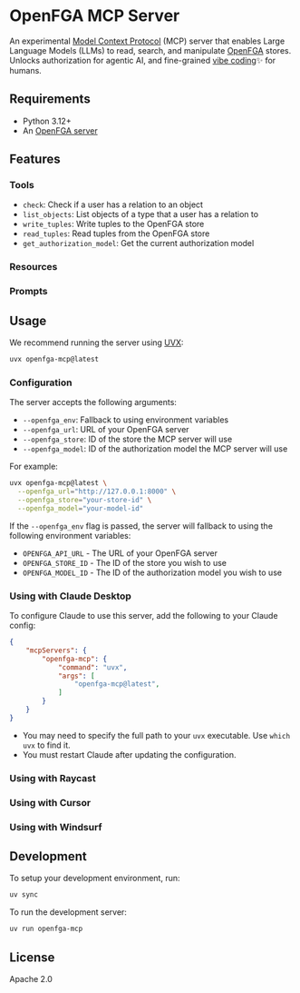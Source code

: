 # OpenFGA MCP Server

An experimental [Model Context Protocol](https://modelcontextprotocol.io/) (MCP) server that enables Large Language Models (LLMs) to read, search, and manipulate [OpenFGA](https://openfga.dev) stores. Unlocks authorization for agentic AI, and fine-grained [vibe coding](https://en.wikipedia.org/wiki/Vibe_coding)✨ for humans.

## Requirements

- Python 3.12+
- An [OpenFGA server](https://openfga.dev/)

## Features

### Tools

- `check`: Check if a user has a relation to an object
- `list_objects`: List objects of a type that a user has a relation to
- `write_tuples`: Write tuples to the OpenFGA store
- `read_tuples`: Read tuples from the OpenFGA store
- `get_authorization_model`: Get the current authorization model

### Resources

### Prompts

## Usage

We recommend running the server using [UVX](https://docs.astral.sh/uv/guides/tools/#running-tools):

```bash
uvx openfga-mcp@latest
```

### Configuration

The server accepts the following arguments:

- `--openfga_env`: Fallback to using environment variables
- `--openfga_url`: URL of your OpenFGA server
- `--openfga_store`: ID of the store the MCP server will use
- `--openfga_model`: ID of the authorization model the MCP server will use

For example:

```bash
uvx openfga-mcp@latest \
  --openfga_url="http://127.0.0.1:8000" \
  --openfga_store="your-store-id" \
  --openfga_model="your-model-id"
```

If the `--openfga_env` flag is passed, the server will fallback to using the following environment variables:

- `OPENFGA_API_URL` - The URL of your OpenFGA server
- `OPENFGA_STORE_ID` - The ID of the store you wish to use
- `OPENFGA_MODEL_ID` - The ID of the authorization model you wish to use

### Using with Claude Desktop

To configure Claude to use this server, add the following to your Claude config:

```json
{
    "mcpServers": {
        "openfga-mcp": {
            "command": "uvx",
            "args": [
                "openfga-mcp@latest",
            ]
        }
    }
}
```

- You may need to specify the full path to your `uvx` executable. Use `which uvx` to find it.
- You must restart Claude after updating the configuration.

### Using with Raycast

### Using with Cursor

### Using with Windsurf

## Development

To setup your development environment, run:

```bash
uv sync
```

To run the development server:

```bash
uv run openfga-mcp
```

## License

Apache 2.0
